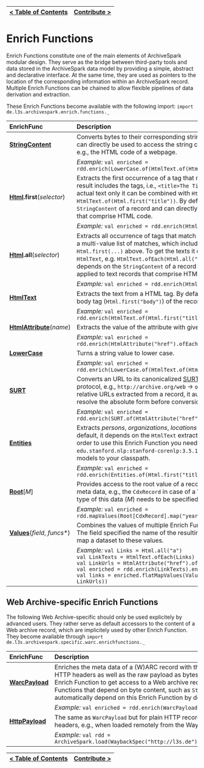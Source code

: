 [< Table of Contents](README.md) | [Contribute >](Contribute.md)
:---|---:

# Enrich Functions

Enrich Functions constitute one of the main elements of ArchiveSpark modular design.
They serve as the bridge between third-party tools and data stored in the ArchiveSpark data model by providing a simple, abstract and declarative interface.
At the same time, they are used as pointers to the location of the corresponding information within an ArchiveSpark record.
Multiple Enrich Functions can be chained to allow flexible pipelines of data derivation and extraction.

These Enrich Functions become available with the following import: `import de.l3s.archivespark.enrich.functions._`

EnrichFunc | Description
:-------|:--- 
**[StringContent](../src/main/scala/de/l3s/archivespark/enrich/functions/StringContent.scala)** | Converts bytes to their corresponding string representation. This can directly be used to access the string content of a text record, e.g., the HTML code of a webpage.
&nbsp; | *Example:* `val enriched = rdd.enrich(LowerCase.of(HtmlText.of(Html.first("title")))` 
**[Html](../src/main/scala/de/l3s/archivespark/enrich/functions/Html.scala).first**(*selector*) | Extracts the first occurrence of a tag that matches the selector. The result includes the tags, i.e., `<title>The Title</title>`. To get the actual text only it can be combined with `HtmlText`, e.g., `HtmlText.of(Html.first("title"))`. By default, it depends on the `StringContent` of a record and can directly be applied to text records that comprise HTML code.
&nbsp; | *Example:* `val enriched = rdd.enrich(Html.first("title"))` 
**[Html](../src/main/scala/de/l3s/archivespark/enrich/functions/Html.scala).all**(*selector*) | Extracts all occurrence of tags that match the selector. The result is a multi-value list of matches, which includes the tag as shown for `Html.first(...)` above. To get the texts it can be combined with `HtmlText`, e.g. `HtmlText.ofEach(Html.all("a"))`. By default, it depends on the `StringContent` of a record and can directly be applied to text records that comprise HTML code.  
&nbsp; | *Example:* `val enriched = rdd.enrich(Html.all("a"))` 
**[HtmlText](../src/main/scala/de/l3s/archivespark/enrich/functions/HtmlText.scala)** | Extracts the text from a HTML tag.  By default, it depends on the body tag (`Html.first("body")`) of the record it is applied to.
&nbsp; | *Example:* `val enriched = rdd.enrich(HtmlText.of(Html.first("title"))` 
**[HtmlAttribute](../src/main/scala/de/l3s/archivespark/enrich/functions/HtmlAttribute.scala)**(*name*) | Extracts the value of the attribute with given name from a HTML tag.
&nbsp; | *Example:* `val enriched = rdd.enrich(HtmlAttribute("href").ofEach(Html.all("a"))` 
**[LowerCase](../src/main/scala/de/l3s/archivespark/enrich/functions/LowerCase.scala)** | Turns a string value to lower case.
&nbsp; | *Example:* `val enriched = rdd.enrich(LowerCase.of(HtmlText.of(Html.first("title")))` 
**[SURT](../src/main/scala/de/l3s/archivespark/enrich/functions/SURT.scala)** | Converts an URL to its canonicalized [SURT form](http://crawler.archive.org/articles/user_manual/glossary.html#surt) without the protocol, e.g., `http://archive.org/web` -> `org,archive)/web`. For relative URLs extracted from a record, it automatically attempts to resolve the absolute form before conversion.
&nbsp; | *Example:* `val enriched = rdd.enrich(SURT.of(HtmlAttribute("href").ofEach(Html.all("a")))` 
**[Entities](../src/main/scala/de/l3s/archivespark/enrich/functions/Entities.scala)** | Extracts *persons*, *organizations*, *locations* and *dates* from text. By default, it depends on the `HtmlText` extracted from a webpage. In order to use this Enrich Function you need to add `edu.stanford.nlp:stanford-corenlp:3.5.1` with corresponding models to your classpath.
&nbsp; | *Example:* `val enriched = rdd.enrich(Entities.of(Html.first("title")))`
**[Root](../src/main/scala/de/l3s/archivespark/enrich/functions/Root.scala)**[*M*] | Provides access to the root value of a record. This is commonly the meta data, e.g., the `CdxRecord` in case of a Web archive record. The type of this data (*M*) needs to be specified.
&nbsp; | *Example:* `val enriched = rdd.mapValues(Root[CdxRecord].map("year")(_.timestamp.take(4)))`  
**[Values](../src/main/scala/de/l3s/archivespark/enrich/functions/Values.scala)**(*field*, *funcs**) | Combines the values of multiple Enrich Functions to a single array. The field specified the name of the resulting value. This is helpful to map a dataset to these values.
&nbsp; | *Example:* `val Links = Html.all("a")`<br>`val LinkTexts = HtmlText.ofEach(Links)`<br>`val LinkUrls = HtmlAttribute("href").ofEach(Links)`<br>`val enriched = rdd.enrich(LinkTexts).enrich(LinkUrls)`<br>`val links = enriched.flatMapValues(Values("links", LinkTexts, LinkUrls))`

## Web Archive-specific Enrich Functions

The following Web Archive-specific should only be used explicitely by advanced users. They rather serve as default accessors to the content of a Web archive record, which are implicitely used by other Enrich Function. They become available through `import de.l3s.archivespark.specific.warc.enrichfunctions._`

EnrichFunc | Description
:-------|:--- 
**[WarcPayload](../src/main/scala/de/l3s/archivespark/specific/warc/enrichfunctions/WarcPayload.scala)** | Enriches the meta data of a (W)ARC record with the WARC headers, HTTP headers as well as the raw payload as bytes. This is the default Enrich Function to get access to a Web archive record, i.e., all Enrich Functions that depend on byte content, such as `StringContent` automatically depend on this Enrich Function by default.
&nbsp; | *Example:* `val enriched = rdd.enrich(WarcPayload)` 
**[HttpPayload](../src/main/scala/de/l3s/archivespark/specific/warc/enrichfunctions/HttpPayload.scala)** | The same as `WarcPayload` but for plain HTTP records without WARC headers, e.g., when loaded remotely from the Wayback Machine. 
&nbsp; | *Example:* `val rdd = ArchiveSpark.load(WaybackSpec("http://l3s.de")).enrich(HttpPayload)`

[< Table of Contents](README.md) | [Contribute >](Contribute.md)
:---|---: 